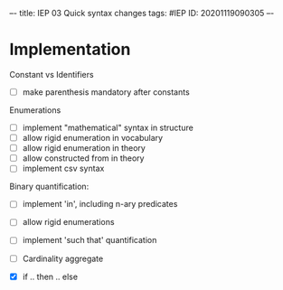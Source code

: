 –-
title: IEP 03 Quick syntax changes
tags: #IEP
   ID: 20201119090305
–-

# Implementation

Constant vs Identifiers
- [ ] make parenthesis mandatory after constants

Enumerations
- [ ] implement "mathematical" syntax in structure
- [ ] allow rigid enumeration in vocabulary
- [ ] allow rigid enumeration in theory
- [ ] allow constructed from in theory
- [ ] implement csv syntax

Binary quantification:
- [ ] implement 'in', including n-ary predicates
- [ ] allow rigid enumerations
- [ ] implement 'such that' quantification

- [ ] Cardinality aggregate

- [x] if .. then .. else
